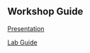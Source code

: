 

## Workshop Guide

[Presentation](https://s3-us-west-2.amazonaws.com/reinvent2018-sagemaker-pytorch/guides/Reinvent+Deeplearning+with+Pytorch+on+Sagemaker.pptx)

[Lab Guide](https://s3-us-west-2.amazonaws.com/reinvent2018-sagemaker-pytorch/guides/Amazon+SageMaker+PyTorch+%26+Analytics+Workshop.pdf)
